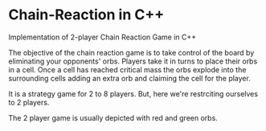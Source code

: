 # Chain-Reaction in C++

Implementation of 2-player Chain Reaction Game in C++

The objective of the chain reaction game is to take control of the board by eliminating your opponents' orbs. 
Players take it in turns to place their orbs in a cell. Once a cell has reached critical mass the orbs explode into the surrounding cells adding an extra orb and claiming the cell for the player.

It is a strategy game for 2 to 8 players. But, here we're restrciting ourselves to 2 players.

The 2 player game is usually depicted with red and green orbs. 
